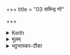+++
title = "03 समिन्द्र णो"

+++


<details><summary>Keith</summary>

O Indra, unite us in heart, with cattle,  
O bountiful one, with generous ones, with prosperity;  
With the holy power that is made by the gods,  
With loving kindness of the gods to whom sacrifice is made.
</details>

<details><summary>मूलम्</summary>

समि॑न्द्र णो॒ मन॑सा नेषि॒ गोभि॒स्सँ सू॒रिभि॑र्मघव॒न्त्सँ स्व॒स्त्या ।  
 सम्ब्रह्म॑णा दे॒वकृ॑त॒य्ँयदस्ति॒ सन्दे॒वानाँ॑ सुम॒त्या य॒ज्ञिया॑नाम् ॥
</details>

<details><summary>भट्टभास्कर-टीका</summary>

समिन्द्र ण इति त्रिष्टुप् ॥ हे इन्द्र नः अस्मान् । छान्दसं सांहितिकं णत्वम् । मनसा प्राणेन समीचीनेन गोभिश्च शब्दैस्स्तुतिलक्षणैश्च सन्नेषि सन्नय संयोजय । मनस्विनो वाग्मिनश्च कुरु त्वां स्तोतुमित्यर्थः । नयतेर्लेटि शपो लुक् । किञ्च - सूरिभिर्विद्वद्भिः होतृप्रभृतिभिस्स्तोत्रकुशलैश्च अस्मान्सन्नेषि हे मघवन् महाघन स्वस्त्या अविनाशेन वा अस्मान्सन्नेसि ।   

किञ्च - ब्रह्मणा वेदेन वेदार्थ ज्ञानेन वा, तदर्थानुष्ठानेन वा अस्मान्सन्नेषि । किञ्च - यच्चान्यद्देवकृतं देवार्थं कृतमस्ति कर्म अग्निहोत्रादिकं तेनापि सन्नेषि । 'क्ते च' इति पूर्वपद्प्रकृतिस्वरत्वम् । किञ्च - देवानां यज्ञियानां यज्ञार्हाणां यज्ञसम्पादितानामग्न्यादीनां सुमत्या कल्याणमत्या अनुग्रहबुद्ध्या चास्मान् संयोजय । 'यज्ञर्त्विग्भ्यां घखञौ' इति घः, 'मन्त्रे वृष' इति उदात्तः क्तिन्, 'मन्क्तिन्व्याख्यान' इत्यादिनोत्तरपदान्तोदात्तत्वम्, 'उदात्तयणः' इति विभक्तेरुदात्तत्वम् ॥
</details>